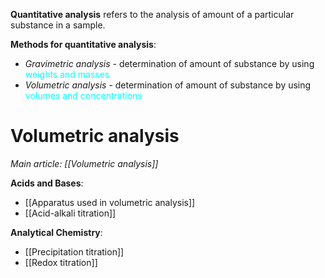 **Quantitative analysis** refers to the analysis of <span class="hi-green">amount</span> of a particular substance in a sample.

**Methods for quantitative analysis**:
- *Gravimetric analysis* - determination of amount of substance by using <span style="color: aqua">weights and masses</span>
- *Volumetric analysis* - determination of amount of substance by using <span style="color: aqua">volumes and concentrations</span>

# Volumetric analysis
*Main article: [[Volumetric analysis]]*

**Acids and Bases**:
- [[Apparatus used in volumetric analysis]]
- [[Acid-alkali titration]]

**Analytical Chemistry**:
- [[Precipitation titration]]
- [[Redox titration]]
